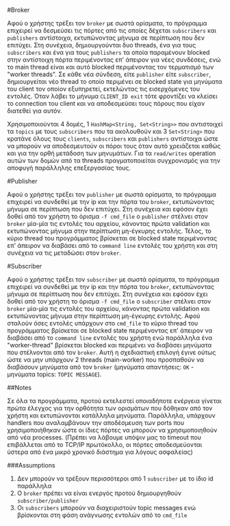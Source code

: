 #Broker

Αφού ο χρήστης τρέξει τον `broker` με σωστά ορίσματα, το πρόγραμμα επιχειρεί να δεσμεύσει
τις πόρτες από τις οποίες δέχεται `subscribers` και `publishers` αντίστοιχα, εκτυπώνοντας
μήνυμα σε περίπτωση που δεν επιτύχει. Στη συνέχεια, δημιουργούνται δυο threads, ένα για τους
`subscribers` και ένα για τους `publishers` τα οποία παραμένουν blocked στην αντίστοιχη πόρτα
περιμένοντας επ' άπειρον για νέες συνδέσεις, ενώ το main thread είναι και αυτό blocked περιμένοντας
τον τερματισμό των "worker threads". Σε κάθε νέα σύνδεση, είτε `publisher` είτε `subscriber`,
δημιουργείται νέο thread το οποίο περιμένει σε blocked state για μηνύματα του client τον οποίον
εξυπηρετεί, εκτελώντας τις εισερχόμενες του εντολές. Όταν λάβει το μήνυμα `CLIENT_ID exit`
τότε φροντίζει να κλείσει το connection του client και να αποδεσμεύσει τους πόρους που
είχαν διατεθεί για αυτόν.

Χρησιμοποιούνται 4 δομές, 1 `HashMap<String, Set<String>>` που αντιστοιχεί τα `topics` με
τους `subscribers` που τα ακολουθούν και 3 `Set<String>` που κρατάνε όλους τους `clients`,
`subscribers` και `publishers` αντίστοιχα ώστε να μπορούν να αποδεσμευτούν οι πόροι τους
όταν αυτό χρειάζεται καθώς και για την ορθή μετάδοση των μηνυμάτων. Για τα `read/writes`
operation αυτών των δομών από τα threads πραγματοποιείται συγχρονισμός για την αποφυγή
παράλληλης επεξεργασίας τους.

#Publisher

Αφού ο χρήστης τρέξει τον `publisher` με σωστά ορίσματα, το πρόγραμμα επιχειρεί να συνδεθεί
με την ip και την πόρτα του `broker`, εκτυπώνοντας μήνυμα σε περίπτωση που δεν επιτύχει.
Στη συνέχεια και εφόσον έχει δοθεί από τον χρήστη το όρισμα `-f cmd_file` ο `publisher` 
στέλνει στον `broker` μία-μία τις εντολές του αρχείου, κάνοντας πρώτα validation και εκτυπώνοντας
μήνυμα στην περίπτωση μη-έγκυρης εντολής. Τέλος, το κύριο thread του προγράμματος βρίσκεται σε blocked
state περιμένοντας επ' άπειρον να διαβάσει από το `command line` εντολές του χρήστη και στη συνέχεια
να τις μεταδώσει στον `broker`.

#Subscriber

Αφού ο χρήστης τρέξει τον `subscriber` με σωστά ορίσματα, το πρόγραμμα επιχειρεί να συνδεθεί
με την ip και την πόρτα του `broker`, εκτυπώνοντας μήνυμα σε περίπτωση που δεν επιτύχει.
Στη συνέχεια και εφόσον έχει δοθεί από τον χρήστη το όρισμα `-f cmd_file` ο `subscriber` στέλνει στον `broker`
μία-μία τις εντολές του αρχείου, κάνοντας πρώτα validation και εκτυπώνοντας μήνυμα στην περίπτωση μη-έγκυρης
εντολής. Αφού σταλούν όσες εντολές υπάρχουν στο `cmd_file` το κύριο thread του προγράμματος βρίσκεται σε blocked
state περιμένοντας επ' άπειρον να διαβάσει από το `command line` εντολές του χρήστη ενώ παράλληλα ένα "worker-thread"
βρίσκεται blocked και περιμένει να διαβάσει μηνύματα που στέλνονται από τον `broker`. Αυτή η σχεδιαστική επιλογή
έγινε ούτως ώστε να μην υπάρχουν 2 threads (main-worker) που προσπαθούν να διαβάσουν μηνύματα από τον `broker`
(μηνύματα απαντήσεις: `ΟΚ` - μηνύματα topics: `TOPIC MESSAGE`).


##Notes

Σε όλα τα προγράμματα, προτού εκτελεστεί οποιαδήποτε ενέργεια γίνεται πρώτα έλεγχος
για την ορθότητα των ορισμάτων που δόθηκαν από τον χρήστη και εκτυπώνονται κατάλληλα μηνύματα.
Παράλληλα, υπάρχουν handlers που αναλαμβάνουν την αποδέσμευση των ports που χρησιμοποιήθηκαν
ώστε οι ίδιες πόρτες να μπορούν να χρησιμοποιηθούν από νέα processes. (Πρέπει να λάβουμε υπόψιν μας
το timeout που επιβάλλεται από το TCP/IP πρωτόκολλο, οι πόρτες αποδεσμεύονται ύστερα από ένα
μικρό χρονικό διάστημα για λόγους ασφαλείας)

###Assumptions

1) Δεν μπορούν να τρέξουν περισσότεροι από 1 `subscriber` με το ίδιο id παράλληλα
2) Ο `broker` πρέπει να είναι ενεργός προτού δημιουργηθούν `subscriber/publisher`
3) Οι `subscribers` μπορούν να διαχειριστούν topic messages ενώ βρίσκονται στη φάση
ανάγνωσης εντολών από το `cmd_file`

